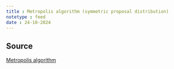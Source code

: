 ```yaml
---
title : Metropolis algorithm (symmetric proposal distribution)
notetype : feed
date : 24-10-2024
---
```


## Source
[Metropolis algorithm](https://en.wikipedia.org/wiki/Metropolis%E2%80%93Hastings_algorithm#Description)